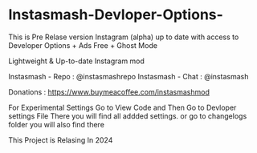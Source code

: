 # Instasmash-Devloper-Options-
This is Pre Relase version 
Instagram (alpha) up to date with access to Developer Options + Ads Free + Ghost Mode

Lightweight & Up-to-date Instagram mod

Instasmash - Repo : @instasmashrepo
Instasmash - Chat : @instasmash

Donations : https://www.buymeacoffee.com/instasmashmod




For Experimental Settings Go to View Code and Then  Go to Devloper settings File There you will find all addded settings.
or go to changelogs folder you will also find there 


This Project is Relasing In 2024
